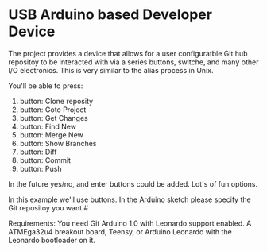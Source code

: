 USB Arduino based Developer Device
=============================

The project provides a device that allows for a user configuratble Git hub repositoy to be interacted with via a series buttons, 
switche, and many other I/O electronics. This is very similar to the alias process in Unix.

You'll be able to press:
1.    button: Clone reposity
1.    button: Goto Project
2.    button: Get Changes
3.    button: Find New
4.    button: Merge New
5.    button: Show Branches
6.    button: Diff
7.    button: Commit
8.    button: Push

In the future yes/no, and enter buttons could be added. Lot's of fun options.


In this example we'll use buttons. In the Arduino sketch please specify the Git repositoy you want.#

Requirements:
You need Git
Arduino 1.0 with Leonardo support enabled.
A ATMEga32u4 breakout board, Teensy, or Arduino Leonardo with the Leonardo bootloader on it.




